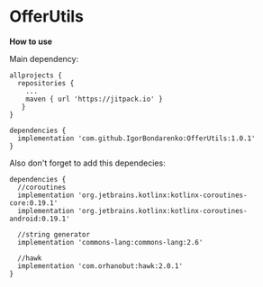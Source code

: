 # OfferUtils

**How to use**

Main dependency:

```
allprojects {
  repositories {
    ...
    maven { url 'https://jitpack.io' }
   }
}

dependencies {
  implementation 'com.github.IgorBondarenko:OfferUtils:1.0.1'
}
```

Also don't forget to add this dependecies:

```
dependencies {
  //coroutines
  implementation 'org.jetbrains.kotlinx:kotlinx-coroutines-core:0.19.1'
  implementation 'org.jetbrains.kotlinx:kotlinx-coroutines-android:0.19.1'

  //string generator
  implementation 'commons-lang:commons-lang:2.6'

  //hawk
  implementation 'com.orhanobut:hawk:2.0.1'
}
```
